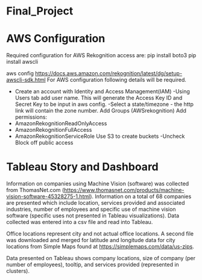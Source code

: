 # Final_Project

# AWS Configuration
Required configuration for AWS Rekognition access are:
pip install boto3
pip install awscli

aws config
https://docs.aws.amazon.com/rekognition/latest/dg/setup-awscli-sdk.html
For AWS configuration following details will be required.
- Create an account with Identity and Access Management(IAM)
-Using Users tab add user name. This will generate the Access Key ID and Secret Key to be input in aws config.
-Select a state/timezone - the http link will contain the zone number.
Add Groups (AWSrekognition)
Add permissions: 
- AmazonRekognitionReadOnlyAccess
- AmazonRekognitionFullAccess
- AmazonRekognitionServiceRole
Use S3 to create buckets
-Uncheck Block off public access



# Tableau Story and Dashboard
Information on companies using Machine Vision (software) was collected from ThomasNet.com (https://www.thomasnet.com/products/machine-vision-software-45328275-1.html). Information on a total of 68 companies are presented which include location, services provided and associated industries, number of employees and specific use of machine vision software (specific uses not presented in Tableau visualizations). Data collected was entered into a csv file and read into Tableau.

Office locations represent city and not actual office locations. A second file was downloaded and merged for latitude and longitude data for city locations from Simple Maps found at https://simplemaps.com/data/us-zips.

Data presented on Tableau shows company locations, size of company (per number of employees), tooltip, and services provided (represented in clusters).  

